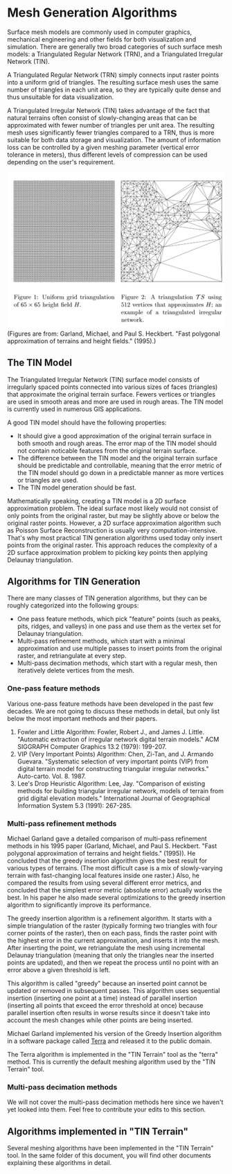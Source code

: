 # Mesh Generation Algorithms

Surface mesh models are commonly used in computer graphics, mechanical engineering and other fields for both visualization and simulation. There are generally two broad categories of such surface mesh models: a Triangulated Regular Network (TRN), and a Triangulated Irregular Network (TIN).

A Triangulated Regular Network (TRN) simply connects input raster points into a uniform grid of triangles. The resulting surface mesh uses the same number of triangles in each unit area, so they are typically quite dense and thus unsuitable for data visualization.

A Triangulated Irregular Network (TIN) takes advantage of the fact that natural terrains often consist of slowly-changing areas that can be approximated with fewer number of triangles per unit area. The resulting mesh uses significantly fewer triangles compared to a TRN, thus is more suitable for both data storage and visualization. The amount of information loss can be controlled by a given meshing parameter (vertical error tolerance in meters), thus different levels of compression can be used depending on the user's requirement.

![BCF6BEB84B3CEAA40839170C4E5ACF22.jpg](https://raw.githubusercontent.com/heremaps/tin-terrain/algorithm-docs.ylian/docs/resources/BCF6BEB84B3CEAA40839170C4E5ACF22.jpg) (Figures are from: Garland, Michael, and Paul S. Heckbert. "Fast polygonal approximation of terrains and height fields." (1995).)

## The TIN Model

The Triangulated Irregular Network (TIN) surface model consists of irregularly spaced points connected into various sizes of faces (triangles) that approximate the original terrain surface. Fewers vertices or triangles are used in smooth areas and more are used in rough areas. The TIN model is currently used in numerous GIS applications.

A good TIN model should have the following properties:
* It should give a good approximation of the original terrain surface in both smooth and rough areas. The error map of the TIN model should not contain noticable features from the original terrain surface.
* The difference between the TIN model and the original terrain surface should be predictable and controllable, meaning that the error metric of the TIN model should go down in a predictable manner as more vertices or triangles are used.
* The TIN model generation should be fast.

Mathematically speaking, creating a TIN model is a 2D surface approximation problem. The ideal surface most likely would not consist of only points from the original raster, but may be slightly above or below the original raster points. However, a 2D surface approximation algorithm such as Poisson Surface Reconstruction is usually very computation-intensive. That's why most practical TIN generation algorithms used today only insert points from the original raster. This approach reduces the complexity of a 2D surface approximation problem to picking key points then applying Delaunay triangulation.

## Algorithms for TIN Generation

There are many classes of TIN generation algorithms, but they can be roughly categorized into the following groups:
* One pass feature methods, which pick "feature" points (such as peaks, pits, ridges, and valleys) in one pass and use them as the vertex set for Delaunay triangulation.
* Multi-pass refinement methods, which start with a minimal approximation and use multiple passes to insert points from the original raster, and retriangulate at every step.
* Multi-pass decimation methods, which start with a regular mesh, then iteratively delete vertices from the mesh.

### One-pass feature methods

Various one-pass feature methods have been developed in the past few decades. We are not going to discuss these methods in detail, but only list below the most important methods and their papers.

1. Fowler and Little Algorithm:
    Fowler, Robert J., and James J. Little. "Automatic extraction of irregular network digital terrain models." ACM SIGGRAPH Computer Graphics 13.2 (1979): 199-207.
2. VIP (Very Important Points) Algorithm:
    Chen, Zi-Tan, and J. Armando Guevara. "Systematic selection of very important points (VIP) from digital terrain model for constructing triangular irregular networks." Auto-carto. Vol. 8. 1987.
3. Lee's Drop Heuristic Algorithm:
    Lee, Jay. "Comparison of existing methods for building triangular irregular network, models of terrain from grid digital elevation models." International Journal of Geographical Information System 5.3 (1991): 267-285.

### Multi-pass refinement methods

Michael Garland gave a detailed comparison of multi-pass refinement methods in his 1995 paper (Garland, Michael, and Paul S. Heckbert. "Fast polygonal approximation of terrains and height fields." (1995)). He concluded that the greedy insertion algorithm gives the best result for various types of terrains. (The most difficult case is a mix of slowly-varying terrain with fast-changing local features inside one raster.) Also, he compared the results from using several different error metrics, and concluded that the simplest error metric (absolute error) actually works the best. In his paper he also made several optimizations to the greedy insertion algorithm to significantly improve its performance.

The greedy insertion algorithm is a refinement algorithm. It starts with a simple triangulation of the raster (typically forming two triangles with four corner points of the raster), then on each pass, finds the raster point with the highest error in the current approximation, and inserts it into the mesh. After inserting the point, we retriangulate the mesh using incremental Delaunay triangulation (meaning that only the triangles near the inserted points are updated), and then we repeat the process until no point with an error above a given threshold is left.

This algorithm is called "greedy" because an inserted point cannot be updated or removed in subsequent passes. This algorithm uses sequential insertion (inserting one point at a time) instead of parallel insertion (inserting all points that exceed the error threshold at once) because parallel insertion often results in worse results since it doesn't take into account the mesh changes while other points are being inserted.

Michael Garland implemented his version of the Greedy Insertion algorithm in a software package called [Terra](https://mgarland.org/software/terra.html) and released it to the public domain.

The Terra algorithm is implemented in the "TIN Terrain" tool as the "terra" method. This is currently the default meshing algorithm used by the "TIN Terrain" tool.

### Multi-pass decimation methods

We will not cover the multi-pass decimation methods here since we haven't yet looked into them. Feel free to contribute your edits to this section.

## Algorithms implemented in "TIN Terrain"

Several meshing algorithms have been implemented in the "TIN Terrain" tool. In the same folder of this document, you will find other documents explaining these algorithms in detail.


